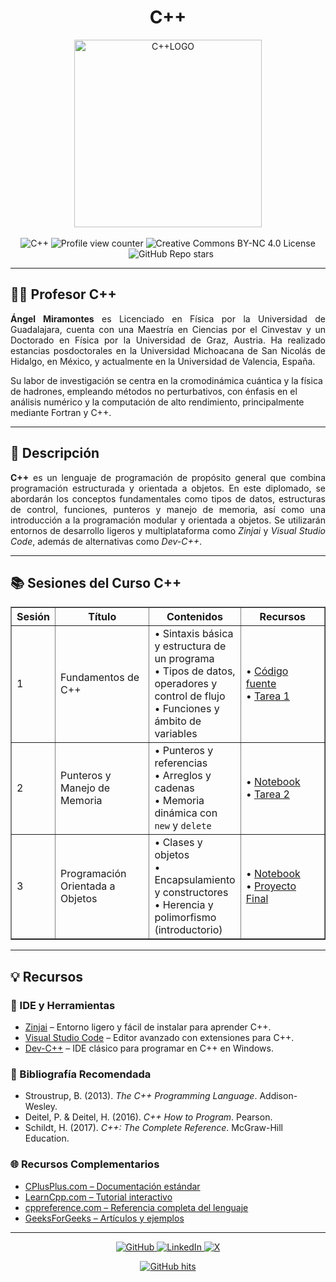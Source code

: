 <div align="center">
  <h1>C++</h1>
  <img src="https://github.com/f0xpl0it/Tercer-Diplomado-en-Programacion-Basica/blob/main/Assets/C%2B%2B.png" alt="C++LOGO" width="300"/>  
<br><br>

<img src="https://img.shields.io/badge/-C++-00599C?logo=c%2B%2B&logoColor=white&style=plastic" alt="C++" />
<img src="https://komarev.com/ghpvc/?username=f0xpl0it&color=E56640&style=plastic" alt="Profile view counter" />
<img src="https://img.shields.io/badge/License-CC%20BY--NC%204.0-007FFF?style=plastic&logo=creativecommons&logoColor=white" alt="Creative Commons BY-NC 4.0 License" />
<img src="https://img.shields.io/github/stars/f0xpl0it" alt="GitHub Repo stars" style="margin-left: 10px;" />

</div>

---

<h2>👨‍🏫 Profesor C++ </h2>
<p style="max-width: 600px; text-align: justify;"> <strong>Ángel Miramontes</strong> es Licenciado en Física por la Universidad de Guadalajara, cuenta con una Maestría en Ciencias por el Cinvestav y un Doctorado en Física por la Universidad de Graz, Austria. Ha realizado estancias posdoctorales en la Universidad Michoacana de San Nicolás de Hidalgo, en México, y actualmente en la Universidad de Valencia, España.

Su labor de investigación se centra en la cromodinámica cuántica y la física de hadrones, empleando métodos no perturbativos, con énfasis en el análisis numérico y la computación de alto rendimiento, principalmente mediante Fortran y C++.
  
---
<h2>🚀 Descripción</h2>

<p style="text-align: justify;">
  <strong>C++</strong> es un lenguaje de programación de propósito general que combina programación estructurada y orientada a objetos. En este diplomado, se abordarán los conceptos fundamentales como tipos de datos, estructuras de control, funciones, punteros y manejo de memoria, así como una introducción a la programación modular y orientada a objetos. Se utilizarán entornos de desarrollo ligeros y multiplataforma como <em>Zinjai</em> y <em>Visual Studio Code</em>, además de alternativas como <em>Dev-C++</em>.
</p>

---

<h2>📚 Sesiones del Curso C++</h2>

<div align="center">
  <table border="1" cellspacing="0" cellpadding="6" width="100%">
    <tr>
      <th width="10%">Sesión</th>
      <th width="30%">Título</th>
      <th>Contenidos</th>
      <th width="210px">Recursos</th>
    </tr>
    <tr>
      <td>1</td>
      <td>Fundamentos de C++</td>
      <td>
        • Sintaxis básica y estructura de un programa<br />
        • Tipos de datos, operadores y control de flujo<br />
        • Funciones y ámbito de variables
      </td>
      <td>
        • <a href="LINK">Código fuente</a><br />
        • <a href="LINK">Tarea 1</a>
      </td>
    </tr>
    <tr>
      <td>2</td>
      <td>Punteros y Manejo de Memoria</td>
      <td>
        • Punteros y referencias<br />
        • Arreglos y cadenas<br />
        • Memoria dinámica con <code>new</code> y <code>delete</code>
      </td>
      <td>
        • <a href="LINK">Notebook</a><br />
        • <a href="LINK">Tarea 2</a>
      </td>
    </tr>
    <tr>
      <td>3</td>
      <td>Programación Orientada a Objetos</td>
      <td>
        • Clases y objetos<br />
        • Encapsulamiento y constructores<br />
        • Herencia y polimorfismo (introductorio)
      </td>
      <td>
        • <a href="LINK">Notebook</a><br />
        • <a href="LINK">Proyecto Final</a>
      </td>
    </tr>
  </table>
</div>

---

<h2>💡 <strong>Recursos</strong></h2>

<h3>🔧 IDE y Herramientas</h3>
<ul>
  <li><a href="https://zinjai.sourceforge.net/" target="_blank">Zinjai</a> – Entorno ligero y fácil de instalar para aprender C++.</li>
  <li><a href="https://code.visualstudio.com/" target="_blank">Visual Studio Code</a> – Editor avanzado con extensiones para C++.</li>
  <li><a href="https://sourceforge.net/projects/orwelldevcpp/" target="_blank">Dev-C++</a> – IDE clásico para programar en C++ en Windows.</li>
</ul>

<h3>📘 Bibliografía Recomendada</h3>
<ul>
  <li>Stroustrup, B. (2013). <em>The C++ Programming Language</em>. Addison-Wesley.</li>
  <li>Deitel, P. & Deitel, H. (2016). <em>C++ How to Program</em>. Pearson.</li>
  <li>Schildt, H. (2017). <em>C++: The Complete Reference</em>. McGraw-Hill Education.</li>
</ul>

<h3>🌐 Recursos Complementarios</h3>
<ul>
  <li><a href="https://cplusplus.com/" target="_blank">CPlusPlus.com – Documentación estándar</a></li>
  <li><a href="https://www.learncpp.com/" target="_blank">LearnCpp.com – Tutorial interactivo</a></li>
  <li><a href="https://en.cppreference.com/" target="_blank">cppreference.com – Referencia completa del lenguaje</a></li>
  <li><a href="https://www.geeksforgeeks.org/c-plus-plus/" target="_blank">GeeksForGeeks – Artículos y ejemplos</a></li>
</ul>

---

<p align="center">
    <a href="https://github.com/f0xpl0it" target="_blank">
        <img alt="GitHub" src="https://img.shields.io/badge/-@f0xpl0it-181717?style=plastic&logo=GitHub&logoColor=white">
    </a>
    <a href="https://www.linkedin.com/in/michael-paucar-rojas-061545129" target="_blank">
        <img alt="LinkedIn" src="https://img.shields.io/badge/-LinkedIn-0077B5?style=plastic&logo=Linkedin&logoColor=white">
    </a>
<a href="https://x.com/f0xpl0it" target="_blank">
  <img alt="X" src="https://img.shields.io/badge/-@f0xpl0it-FFFFFF?logo=x&logoColor=000000&style=plastic" />
</a>
</p>

<p align="center">
    <a href="https://github.com/f0xpl0it/Tercer-Diplomado-en-Programacion-Basica/edit/main/Wolfram" target="_blank">
        <img alt="GitHub hits" src="https://img.shields.io/github/last-commit/f0xpl0it/Tercer-Diplomado-en-Programaci-n-B-sica-2025?label=profile%20updated&style=plastic">
    </a>
</p>



                                                








